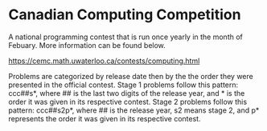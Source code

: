 Canadian Computing Competition
=================

A national programming contest that is run once yearly in the month of Febuary.
More information can be found below.

https://cemc.math.uwaterloo.ca/contests/computing.html

Problems are categorized by release date then by the the order they were presented 
in the official contest. Stage 1 problems follow this pattern: ccc##s*, where ## is 
the last two digits of the release year, and * is the order it was given in its 
respective contest. Stage 2 problems follow this pattern: ccc##s2p*, where ## is the 
release year, s2 means stage 2, and p* represents the order it was given in its 
respective contest.
